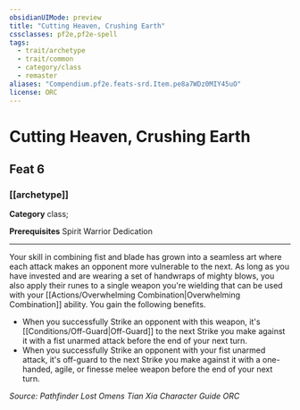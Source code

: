```yaml
---
obsidianUIMode: preview
title: "Cutting Heaven, Crushing Earth"
cssclasses: pf2e,pf2e-spell
tags:
  - trait/archetype
  - trait/common
  - category/class
  - remaster
aliases: "Compendium.pf2e.feats-srd.Item.pe8a7WDz0MIY45uO"
license: ORC
---
```

# Cutting Heaven, Crushing Earth
## Feat 6
### [[archetype]]

**Category** class; 



**Prerequisites** Spirit Warrior Dedication
* * *
Your skill in combining fist and blade has grown into a seamless art where each attack makes an opponent more vulnerable to the next. As long as you have invested and are wearing a set of handwraps of mighty blows, you also apply their runes to a single weapon you're wielding that can be used with your [[Actions/Overwhelming Combination|Overwhelming Combination]] ability. You gain the following benefits.

*   When you successfully Strike an opponent with this weapon, it's [[Conditions/Off-Guard|Off-Guard]] to the next Strike you make against it with a fist unarmed attack before the end of your next turn.
*   When you successfully Strike an opponent with your fist unarmed attack, it's off-guard to the next Strike you make against it with a one-handed, agile, or finesse melee weapon before the end of your next turn.

*Source: Pathfinder Lost Omens Tian Xia Character Guide*
*ORC*